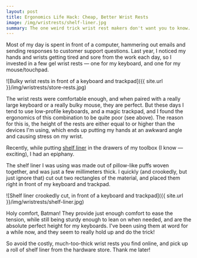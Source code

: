 ```yaml
---
layout: post
title: Ergonomics Life Hack: Cheap, Better Wrist Rests
image: /img/wristrests/shelf-liner.jpg
summary: The one weird trick wrist rest makers don't want you to know. Actually, clickbait sucks — it's shelf liner.
---
```


Most of my day is spent in front of a computer, hammering out emails and sending responses to customer support questions. Last year, I noticed my hands and wrists getting tired and sore from the work each day, so I invested in a few gel wrist rests — one for my keyboard, and one for my mouse/touchpad.

![Bulky wrist rests in front of a keyboard and trackpad]({{ site.url }}/img/wristrests/store-rests.jpg)

The wrist rests were comfortable enough, and when paired with a really large keyboard or a really bulky mouse, they are perfect. But these days I tend to use low-profile keyboards, and a magic trackpad, and I found the ergonomics of this combination to be quite poor (see above). The reason for this is, the height of the rests are either equal to or higher than the devices I'm using, which ends up putting my hands at an awkward angle and causing stress on my wrist.

Recently, while putting [shelf liner](https://www.lowes.com/pd/Duck-Original-Grip-Easy-Liner-12-in-x-14-ft-Gray-Shelf-Liner/50083586) in the drawers of my toolbox (I know — exciting), I had an epiphany. 

The shelf liner I was using was made out of pillow-like puffs woven together, and was just a few millimeters thick. I quickly (and crookedly, but just ignore that) cut out two rectangles of the material, and placed them right in front of my keyboard and trackpad.

![Shelf liner crookedly cut, in front of a keyboard and trackpad]({{ site.url }}/img/wristrests/shelf-liner.jpg)

Holy comfort, Batman! They provide just enough comfort to ease the tension, while still being sturdy enough to lean on when needed, and are the absolute perfect height for my keyboards. I've been using them at word for a while now, and they seem to really hold up and do the trick!

So avoid the costly, much-too-thick wrist rests you find online, and pick up a roll of shelf liner from the hardware store. Thank me later!
